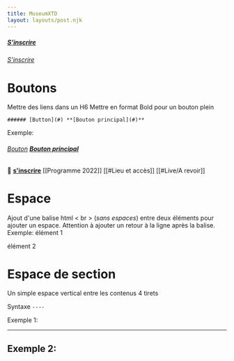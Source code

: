 ```yaml
---
title: MuseumXTD
layout: layouts/post.njk
---
```




##### [S'inscrire](#)
###### [S'inscrire](#)

# Boutons

Mettre des liens dans un H6
Mettre en format Bold pour un bouton plein

`###### [Button](#) **[Bouton principal](#)**`

Exemple:
###### [Bouton](#) **[Bouton principal](#)**

🌈 **[s'inscrire](urlsendinblue)**    [[Programme 2022]]    [[#Lieu et accès]]    [[#Live/A revoir]]

# Espace
Ajout d'une balise html < br > (*sans espaces*) entre deux éléments pour ajouter un espace. Attention à ajouter un retour à la ligne après la balise. 
Exemple: 
élément 1
<br>

élément 2

# Espace de section
Un simple espace vertical entre les contenus
4 tirets

Syntaxe `----` 

Exemple 1:

----

Exemple 2: 
---


